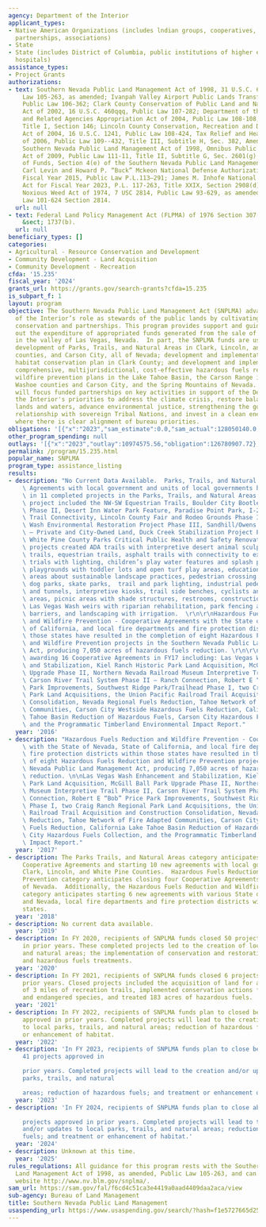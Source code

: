 ```yaml
---
agency: Department of the Interior
applicant_types:
- Native American Organizations (includes lndian groups, cooperatives, corporations,
  partnerships, associations)
- State
- State (includes District of Columbia, public institutions of higher education and
  hospitals)
assistance_types:
- Project Grants
authorizations:
- text: Southern Nevada Public Land Management Act of 1998, 31 U.S.C. 6901 Public
    Law 105-263, as amended; Ivanpah Valley Airport Public Lands Transfer Act of 2000,
    Public Law 106-362; Clark County Conservation of Public Land and National Resources
    Act of 2002, 16 U.S.C. 460qqq, Public Law 107-282; Department of the Interior
    and Related Agencies Appropriation Act of 2004, Public Law 108-108, Section 147,
    Title I, Section 146; Lincoln County Conservation, Recreation and Development
    Act of 2004, 16 U.S.C. 1241, Public Law 108-424, Tax Relief and Heathy Care Act
    of 2006, Public Law 109--432, Title III, Subtitle H, Sec. 382, Amendments to the
    Southern Nevada Public Land Management Act of 1998, Omnibus Public Land Management
    Act of 2009, Public Law 111-11, Title II, Subtitle G, Sec. 2601(g) Availability
    of Funds, Section 4(e) of the Southern Nevada Public Land Management Act of 1998;
    Carl Levin and Howard P. “Buck” Mckeon National Defense Authorization Act for
    Fiscal Year 2015, Public Law P.L.113–291; James M. Inhofe National Defense Authorization
    Act for Fiscal Year 2023, P.L. 117-263, Title XXIX, Section 2908(d); and Federal
    Noxious Weed Act of 1974, 7 USC 2814, Public Law 93-629, as amended by Public
    Law 101-624 Section 2814.
  url: null
- text: Federal Land Policy Management Act (FLPMA) of 1976 Section 307(b) 43 U.S.C.
    &sect; 1737(b).
  url: null
beneficiary_types: []
categories:
- Agricultural - Resource Conservation and Development
- Community Development - Land Acquisition
- Community Development - Recreation
cfda: '15.235'
fiscal_year: '2024'
grants_url: https://grants.gov/search-grants?cfda=15.235
is_subpart_f: 1
layout: program
objective: The Southern Nevada Public Land Management Act (SNPLMA) advances the Department
  of the Interior’s role as stewards of the public lands by cultivating community-based
  conservation and partnerships. This program provides support and guidance for carrying
  out the expenditure of appropriated funds generated from the sale of public lands
  in the valley of Las Vegas, Nevada.  In part, the SNPLMA funds are used for the
  development of Parks, Trails, and Natural Areas in Clark, Lincoln, and White Pine
  counties, and Carson City, all of Nevada; development and implementation of a multi-species
  habitat conservation plan in Clark County; and development and implementation of
  comprehensive, multijurisdictional, cost-effective hazardous fuels reduction and
  wildfire prevention plans in the Lake Tahoe Basin, the Carson Range in Douglas and
  Washoe counties and Carson City, and the Spring Mountains of Nevada. The program
  will focus funded partnerships on key activities in support of the Department of
  the Interior's priorities to address the climate crisis, restore balance on public
  lands and waters, advance environmental justice, strengthening the government -to-government
  relationship with sovereign Tribal Nations, and invest in a clean energy future,
  where there is clear alignment of bureau priorities.
obligations: '[{"x":"2023","sam_estimate":0.0,"sam_actual":128050140.0,"usa_spending_actual":126859995.67},{"x":"2024","sam_estimate":0.0,"sam_actual":191750251.0,"usa_spending_actual":183874969.21},{"x":"2025","sam_estimate":0.0,"sam_actual":179999999.0,"usa_spending_actual":205888.68}]'
other_program_spending: null
outlays: '[{"x":"2023","outlay":10974575.56,"obligation":126780907.72},{"x":"2024","outlay":34274739.49,"obligation":184518677.38},{"x":"2025","outlay":0.0,"obligation":1844800.0}]'
permalink: /program/15.235.html
popular_name: SNPLMA
program_type: assistance_listing
results:
- description: "No Current Data Available.  Parks, Trails, and Natural Areas - Cooperative\
    \ Agreements with local government and units of local governments have resulted\
    \ in 11 completed projects in the Parks, Trails, and Natural Areas. These multi-year\
    \ project included the NW-SW Equestrian Trails, Boulder City Bootleg Canyon Park\
    \ Phase II, Desert Inn Water Park Feature, Paradise Point Park, I-215 Regional\
    \ Trail Connectivity, Lincoln County Fair and Rodeo Grounds Phase II, Las Vegas\
    \ Wash Environmental Restoration Project Phase III, Sandhill/Owens Park & Trailhead\
    \ – Private and City-Owned Land, Duck Creek Stabilization Project Phase II, and\
    \ White Pine County Parks Critical Public Health and Safety Renovations.  These\
    \ projects created ADA trails with interpretive desert animal sculptures, multi-use\
    \ trails, equestrian trails, asphalt trails with connectivity to existing parks,\
    \ trials with lighting, children’s play water features and splash pad, children’s\
    \ playgrounds with toddler lots and open turf play areas, educational and interpretive\
    \ areas about sustainable landscape practices, pedestrian crossing improvements,\
    \ dog parks, skate parks,  trail and park lighting, industrial pedestrian bridges\
    \ and tunnels, interpretive kiosks, trail side benches, cyclists and runners staging\
    \ areas, picnic areas with shade structures, restrooms, construction of multiple\
    \ Las Vegas Wash weirs with riparian rehabilitation, park fencing and vehicle\
    \ barriers, and landscaping with irrigation.  \r\n\r\nHazardous Fuels Reduction\
    \ and Wildfire Prevention - Cooperative Agreements with the State of Nevada, State\
    \ of California, and local fire departments and fire protection districts within\
    \ those states have resulted in the completion of eight Hazardous Fuels Reduction\
    \ and Wildfire Prevention projects in the Southern Nevada Public Land Management\
    \ Act, producing 7,050 acres of hazardous fuels reduction. \r\n\r\nBLM anticipates\
    \ awarding 16 Cooperative Agreements in FY17 including: Las Vegas Wash Enhancement\
    \ and Stabilization, Kiel Ranch Historic Park Land Acquisition, McGill Ball Park\
    \ Upgrade Phase II, Northern Nevada Railroad Museum Interpretive Trail Phase II,\
    \ Carson River Trail System Phase II – Ranch Connection, Robert E “Bob” Price\
    \ Park Improvements, Southwest Ridge Park/Trailhead Phase I, two Craig Ranch Regional\
    \ Park Land Acquisitions, the Union Pacific Railroad Trail Acquisition and Construction\
    \ Consolidation, Nevada Regional Fuels Reduction, Tahoe Network of Fire Adapted\
    \ Communities, Carson City Westside Hazardous Fuels Reduction, California Lake\
    \ Tahoe Basin Reduction of Hazardous Fuels, Carson City Hazardous Fuels Collection,\
    \ and the Programmatic Timberland Environmental Impact Report."
  year: '2016'
- description: "Hazardous Fuels Reduction and Wildfire Prevention - Cooperative Agreements\
    \ with the State of Nevada, State of California, and local fire departments and\
    \ fire protection districts within those states have resulted in the completion\
    \ of eight Hazardous Fuels Reduction and Wildfire Prevention projects in the Southern\
    \ Nevada Public Land Management Act, producing 7,050 acres of hazardous fuels\
    \ reduction. \n\nLas Vegas Wash Enhancement and Stabilization, Kiel Ranch Historic\
    \ Park Land Acquisition, McGill Ball Park Upgrade Phase II, Northern Nevada Railroad\
    \ Museum Interpretive Trail Phase II, Carson River Trail System Phase II – Ranch\
    \ Connection, Robert E “Bob” Price Park Improvements, Southwest Ridge Park/Trailhead\
    \ Phase I, two Craig Ranch Regional Park Land Acquisitions, the Union Pacific\
    \ Railroad Trail Acquisition and Construction Consolidation, Nevada Regional Fuels\
    \ Reduction, Tahoe Network of Fire Adapted Communities, Carson City Westside Hazardous\
    \ Fuels Reduction, California Lake Tahoe Basin Reduction of Hazardous Fuels, Carson\
    \ City Hazardous Fuels Collection, and the Programmatic Timberland Environmental\
    \ Impact Report."
  year: '2017'
- description: The Parks Trails, and Natural Areas category anticipates closing 7
    Cooperative Agreements and starting 10 new agreements with local governments in
    Clark, Lincoln, and White Pine Counties.  Hazardous Fuels Reduction and Wildfire
    Prevention category anticipates closing four Cooperative Agreements with the State
    of Nevada.  Additionally, the Hazardous Fuels Reduction and Wildfire Prevention
    category anticipates starting 6 new agreements with various State of California
    and Nevada, local fire departments and fire protection districts within those
    states.
  year: '2018'
- description: No current data available.
  year: '2019'
- description: In FY 2020, recipients of SNPLMA funds closed 50 projects approved
    in prior years. These completed projects led to the creation of local parks, trails,
    and natural areas; the implementation of conservation and restoration of habitat;
    and hazardous fuels treatments.
  year: '2020'
- description: In FY 2021, recipients of SNPLMA funds closed 6 projects approved in
    prior years. Closed projects included the acquisition of land for a park, construction
    of 3 miles of recreation trails, implemented conservation actions for threatened
    and endangered species, and treated 183 acres of hazardous fuels.
  year: '2021'
- description: In FY 2022, recipients of SNPLMA funds plan to closed between 4 projects
    approved in prior years. Completed projects will lead to the creation and/or updates
    to local parks, trails, and natural areas; reduction of hazardous fuels; and treatment
    or enhancement of habitat.
  year: '2022'
- description: 'In FY 2023, recipients of SNPLMA funds plan to close between 19 -
    41 projects approved in

    prior years. Completed projects will lead to the creation and/or updates to local
    parks, trails, and natural

    areas; reduction of hazardous fuels; and treatment or enhancement of habitat.'
  year: '2023'
- description: 'In FY 2024, recipients of SNPLMA funds plan to close about 9

    projects approved in prior years. Completed projects will lead to the creation
    and/or updates to local parks, trails, and natural areas; reduction of hazardous
    fuels; and treatment or enhancement of habitat.'
  year: '2024'
- description: Unknown at this time.
  year: '2025'
rules_regulations: All guidance for this program rests with the Southern Nevada Public
  Land Management Act of 1998, as amended, Public Law 105-263, and can be found on
  website http://www.nv.blm.gov/snplma/.
sam_url: https://sam.gov/fal/f6cd4c51ca3e4419a0aad4409daa2aca/view
sub-agency: Bureau of Land Management
title: Southern Nevada Public Land Management
usaspending_url: https://www.usaspending.gov/search/?hash=f1e5727665d251b1bab9c063bb7ff51b
---
```

